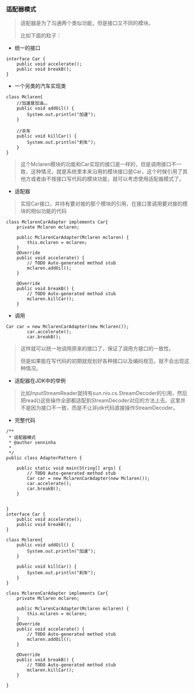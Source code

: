 ### 适配器模式

> 适配器是为了沟通两个类似功能，但是接口又不同的模块。
>
> 比如下面的粒子：



- 统一的接口

```
interface Car {
	public void accelerate();
	public void breakB();
}
```



- 一个另类的汽车实现类

```
class Mclaren{
	//加速是加油。。
	public void addOil() {
		System.out.println("加速");
	}
	
	//杀车
	public void killCar() {
		System.out.println("刹车");
	}
}
```

> 这个Mclaren模块的功能和Car实现的接口是一样的，但是调用接口不一致，这种情况，就是系统里本来沿用的模块接口是Car，这个时候引用了其他方或者由不按接口写代码的模块功能，就可以考虑使用适配器模式了。



- 适配器

> 实现Car接口，并持有要对接的那个模块的引用，在接口里调用要对接的模块的相似功能的代码

```
class MclarenCarAdapter implements Car{
	private Mclaren mclaren;
	
	public MclarenCarAdapter(Mclaren mclaren) {
		this.mclaren = mclaren;
	}
	@Override
	public void accelerate() {
		// TODO Auto-generated method stub
		mclaren.addOil();
	}

	@Override
	public void breakB() {
		// TODO Auto-generated method stub
		mclaren.killCar();
	}
```



- 调用

```
Car car = new MclarenCarAdapter(new Mclaren());
		car.accelerate();
		car.breakB();
```

> 这样就可以统一地调用原来的接口了，保证了调用方接口的一致性。
>
> 但是如果能在写代码的初期就规划好各种接口以及编码规范，就不会出现这种情况。





- 适配器在JDK中的举例

>比如InputStreamReader就持有sun.nio.cs.StreamDecoder的引用，然后把read()这些操作全部都适配到StreamDecoder对应的方法上去。这里并不是因为接口不一致，而是不让非jdk代码直接操作StreamDecoder。



- 完整代码

```
/**
 * 适配器模式
 * @author senninha
 *
 */
public class AdapterPattern {

	public static void main(String[] args) {
		// TODO Auto-generated method stub
		Car car = new MclarenCarAdapter(new Mclaren());
		car.accelerate();
		car.breakB();
	}
	

}
interface Car {
	public void accelerate();
	public void breakB();
}

class Mclaren{
	public void addOil() {
		System.out.println("加速");
	}
	
	public void killCar() {
		System.out.println("刹车");
	}
}

class MclarenCarAdapter implements Car{
	private Mclaren mclaren;
	
	public MclarenCarAdapter(Mclaren mclaren) {
		this.mclaren = mclaren;
	}
	@Override
	public void accelerate() {
		// TODO Auto-generated method stub
		mclaren.addOil();
	}

	@Override
	public void breakB() {
		// TODO Auto-generated method stub
		mclaren.killCar();
	}
	
}

```

